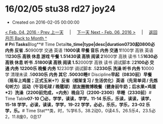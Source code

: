 # 16/02/05 stu38 rd27 joy24

* Created on 2016-02-05 00:00:00

[&lt; Feb. 04, 2016 - Prev 上一天](d04.md)     \|     [下一天 Next - Feb. 06, 2016 &gt;](d06.md)     \|     [返回月历 Back to Month ^](index.md)   
**\# Pri Tasks**Blog**\# Time Detail**to\_time\|type\|desc\|duration0730起0800必 内务 反省 .5**0900学 交通 英语 1**1000读 早餐 音乐 内务 交通 1**1100学 高铁 英语 1**1230乐 高铁 休息 游戏 午餐 1.51430读 高铁 阅读 2**1600学 高铁 读书 1.5**1630必 高铁 休息 听书 .51800读 高铁 阅读 1.5**2000学 高铁 读书 调试脚本 2**2100必 交通 内务 12200乐 晚餐 内务 1**2230学 调试脚本 .5**2330乐 洗澡 听书 内务 1**0000学 清理未读 .5**0030乐 内务 其它 .50030睡**\# Discipline**早起（0830前）早餐（班车上鸡蛋；正式玉米+?）反省（框架复习 / 生活优化）英语（先背单词 / 先炼句听力）运动（午羽毛球 / 晚毽球）朋友圈微博晚餐（健身前牛奶；后水果+鸡蛋\*2）洗澡（2200前完成，+内务）晚自习（2200-2300）早睡（2330前）**\# Time Table**07-10 〇必，学学，读读，学学，11-14 乐乐，乐读，读读，读学，15-18 学学，必读，读读，学学，19-22 学学，必必，乐乐，学乐，23-02 乐学，乐。**\# Time Stat**类，时，%学6.5，38.2动0，0读4.5，26.5乐4，23.5必2，11.8废0，0总17

